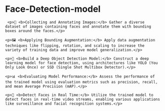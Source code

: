 # Face-Detection-model

     <p>📸 <b>Collecting and Annotating Images:</b> Gather a diverse dataset of images containing faces and annotate them with bounding boxes around the faces.</p>

    <p>🖼️ <b>Applying Bounding Augmentation:</b> Apply data augmentation techniques like flipping, rotation, and scaling to increase the variety of training data and improve model generalization.</p>

    <p>🚀 <b>Build a Deep Object Detection Model:</b> Construct a deep learning model for face detection, using architectures like YOLO (You Only Look Once) or SSD (Single Shot Multibox Detector).</p>

    <p>📊 <b>Evaluating Model Performance:</b> Assess the performance of the trained model using evaluation metrics such as precision, recall, and mean Average Precision (mAP).</p>

    <p>👀 <b>Detect Faces in Real Time:</b> Utilize the trained model to detect faces in real-time video streams, enabling various applications like surveillance and facial recognition systems.</p>

